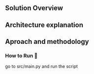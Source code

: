 ## Solution Overview

## Architecture explanation

## Aproach and methodology

### How to Run 🔧

go to src/main.py and run the script
